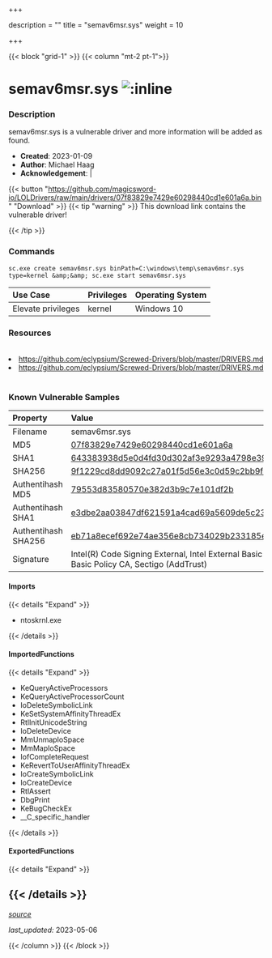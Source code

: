 +++

description = ""
title = "semav6msr.sys"
weight = 10

+++


{{< block "grid-1" >}}
{{< column "mt-2 pt-1">}}


# semav6msr.sys ![:inline](/images/twitter_verified.png) 


### Description

semav6msr.sys is a vulnerable driver and more information will be added as found.

- **Created**: 2023-01-09
- **Author**: Michael Haag
- **Acknowledgement**:  | [](https://twitter.com/)

{{< button "https://github.com/magicsword-io/LOLDrivers/raw/main/drivers/07f83829e7429e60298440cd1e601a6a.bin" "Download" >}}
{{< tip "warning" >}}
This download link contains the vulnerable driver!

{{< /tip >}}

### Commands

```
sc.exe create semav6msr.sys binPath=C:\windows\temp\semav6msr.sys type=kernel &amp;&amp; sc.exe start semav6msr.sys
```

| Use Case | Privileges | Operating System | 
|:---- | ---- | ---- |
| Elevate privileges | kernel | Windows 10 |

### Resources
<br>
<li><a href=" https://github.com/eclypsium/Screwed-Drivers/blob/master/DRIVERS.md"> https://github.com/eclypsium/Screwed-Drivers/blob/master/DRIVERS.md</a></li>
<li><a href="https://github.com/eclypsium/Screwed-Drivers/blob/master/DRIVERS.md">https://github.com/eclypsium/Screwed-Drivers/blob/master/DRIVERS.md</a></li>
<br>

### Known Vulnerable Samples

| Property           | Value |
|:-------------------|:------|
| Filename           | semav6msr.sys |
| MD5                | [07f83829e7429e60298440cd1e601a6a](https://www.virustotal.com/gui/file/07f83829e7429e60298440cd1e601a6a) |
| SHA1               | [643383938d5e0d4fd30d302af3e9293a4798e392](https://www.virustotal.com/gui/file/643383938d5e0d4fd30d302af3e9293a4798e392) |
| SHA256             | [9f1229cd8dd9092c27a01f5d56e3c0d59c2bb9f0139abf042e56f343637fda33](https://www.virustotal.com/gui/file/9f1229cd8dd9092c27a01f5d56e3c0d59c2bb9f0139abf042e56f343637fda33) |
| Authentihash MD5   | [79553d83580570e382d3b9c7e101df2b](https://www.virustotal.com/gui/search/authentihash%253A79553d83580570e382d3b9c7e101df2b) |
| Authentihash SHA1  | [e3dbe2aa03847df621591a4cad69a5609de5c237](https://www.virustotal.com/gui/search/authentihash%253Ae3dbe2aa03847df621591a4cad69a5609de5c237) |
| Authentihash SHA256| [eb71a8ecef692e74ae356e8cb734029b233185ee5c2ccb6cc87cc6b36bea65cf](https://www.virustotal.com/gui/search/authentihash%253Aeb71a8ecef692e74ae356e8cb734029b233185ee5c2ccb6cc87cc6b36bea65cf) |
| Signature         | Intel(R) Code Signing External, Intel External Basic Issuing CA 3B, Intel External Basic Policy CA, Sectigo (AddTrust)   |


#### Imports
{{< details "Expand" >}}
* ntoskrnl.exe

{{< /details >}}
#### ImportedFunctions
{{< details "Expand" >}}
* KeQueryActiveProcessors
* KeQueryActiveProcessorCount
* IoDeleteSymbolicLink
* KeSetSystemAffinityThreadEx
* RtlInitUnicodeString
* IoDeleteDevice
* MmUnmapIoSpace
* MmMapIoSpace
* IofCompleteRequest
* KeRevertToUserAffinityThreadEx
* IoCreateSymbolicLink
* IoCreateDevice
* RtlAssert
* DbgPrint
* KeBugCheckEx
* __C_specific_handler

{{< /details >}}
#### ExportedFunctions
{{< details "Expand" >}}

{{< /details >}}
-----



[*source*](https://github.com/magicsword-io/LOLDrivers/tree/main/yaml/semav6msr.yaml)

*last_updated:* 2023-05-06








{{< /column >}}
{{< /block >}}
